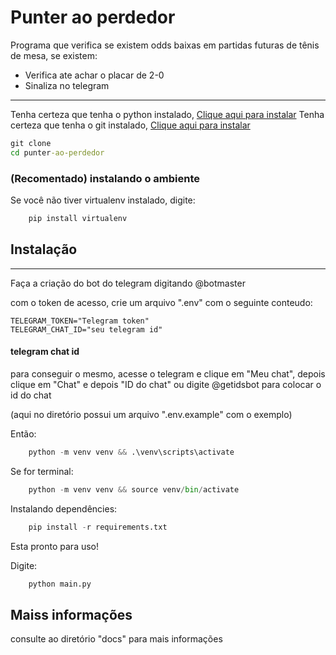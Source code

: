 # Punter ao perdedor

Programa que verifica se existem odds baixas em partidas futuras de tênis de mesa, se existem:

- Verifica ate achar o placar de 2-0
- Sinaliza no telegram

------

Tenha certeza que tenha o python instalado, [Clique aqui para instalar]("https://www.python.org/")
Tenha certeza que tenha o git instalado, [Clique aqui para instalar]("https://git-scm.com/downloads")

``` cmd
git clone
cd punter-ao-perdedor	
```

### (Recomentado) instalando o ambiente


Se você não tiver virtualenv instalado, digite:

```python
    pip install virtualenv
```

## Instalação
------

Faça a criação do bot do telegram digitando @botmaster

com o token de acesso, crie um arquivo ".env" com o seguinte conteudo:

``` env
TELEGRAM_TOKEN="Telegram token"
TELEGRAM_CHAT_ID="seu telegram id"
```

#### telegram chat id

para conseguir o mesmo, acesse o telegram e clique em "Meu chat", depois clique em "Chat" e depois "ID do chat" ou digite @getidsbot para colocar o id do chat

(aqui no diretório possui um arquivo ".env.example" com o exemplo)

Então:

```python
    python -m venv venv && .\venv\scripts\activate 
```

Se for terminal:

```python
    python -m venv venv && source venv/bin/activate 
```

Instalando dependêncies:

```python
    pip install -r requirements.txt
```

Esta pronto para uso!

Digite:

```python
    python main.py
```


## Maiss informações

consulte ao diretório "docs" para mais informações
